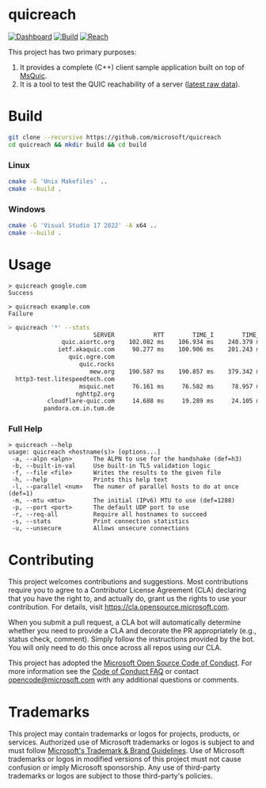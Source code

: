# quicreach

[![Dashboard](https://img.shields.io/static/v1?label=Reachability&message=Dashboard&color=blue)](https://microsoft.github.io/quicreach/)
[![Build](https://github.com/microsoft/quicreach/actions/workflows/build.yml/badge.svg)](https://github.com/microsoft/quicreach/actions/workflows/build.yml)
[![Reach](https://github.com/microsoft/quicreach/actions/workflows/reach.yml/badge.svg)](https://github.com/microsoft/quicreach/actions/workflows/reach.yml)

This project has two primary purposes:

1. It provides a complete (C++) client sample application built on top of [MsQuic](https://github.com/microsoft/msquic).
2. It is a tool to test the QUIC reachability of a server ([latest raw data](https://github.com/microsoft/quicreach/blob/data/data.csv)).

# Build

```Bash
git clone --recursive https://github.com/microsoft/quicreach
cd quicreach && mkdir build && cd build
```

### Linux
```Bash
cmake -G 'Unix Makefiles' ..
cmake --build .
```

### Windows
```Bash
cmake -G 'Visual Studio 17 2022' -A x64 ..
cmake --build .
```

# Usage

```
> quicreach google.com
Success
```
```
> quicreach example.com
Failure
```

```Bash
> quicreach '*' --stats
                        SERVER           RTT        TIME_I        TIME_H               SEND:RECV      C1      S1    FAMILY
               quic.aiortc.org    102.082 ms    106.934 ms    240.379 ms    4:5 2523:4900 (1.9x)     274    4547    IPv6     *
              ietf.akaquic.com     98.277 ms    100.906 ms    201.243 ms    3:5 2480:5869 (2.4x)     275    4564    IPv6     *
                 quic.ogre.com
                    quic.rocks
                       mew.org    190.587 ms    190.857 ms    379.342 ms    4:6 2522:6650 (2.6x)     266    4541    IPv6     *
  http3-test.litespeedtech.com
                    msquic.net     76.161 ms     76.582 ms     78.957 ms    1:4 1260:3660 (2.9x)     269    3461    IPv4
                   nghttp2.org
           cloudflare-quic.com     14.688 ms     19.289 ms     24.105 ms    3:7 2480:5129 (2.1x)     278    2667    IPv6     *
          pandora.cm.in.tum.de
```

### Full Help

```
> quicreach --help
usage: quicreach <hostname(s)> [options...]
 -a, --alpn <alpn>      The ALPN to use for the handshake (def=h3)
 -b, --built-in-val     Use built-in TLS validation logic
 -f, --file <file>      Writes the results to the given file
 -h, --help             Prints this help text
 -l, --parallel <num>   The numer of parallel hosts to do at once (def=1)
 -m, --mtu <mtu>        The initial (IPv6) MTU to use (def=1288)
 -p, --port <port>      The default UDP port to use
 -r, --req-all          Require all hostnames to succeed
 -s, --stats            Print connection statistics
 -u, --unsecure         Allows unsecure connections
```

# Contributing

This project welcomes contributions and suggestions.  Most contributions require you to agree to a
Contributor License Agreement (CLA) declaring that you have the right to, and actually do, grant us
the rights to use your contribution. For details, visit https://cla.opensource.microsoft.com.

When you submit a pull request, a CLA bot will automatically determine whether you need to provide
a CLA and decorate the PR appropriately (e.g., status check, comment). Simply follow the instructions
provided by the bot. You will only need to do this once across all repos using our CLA.

This project has adopted the [Microsoft Open Source Code of Conduct](https://opensource.microsoft.com/codeofconduct/).
For more information see the [Code of Conduct FAQ](https://opensource.microsoft.com/codeofconduct/faq/) or
contact [opencode@microsoft.com](mailto:opencode@microsoft.com) with any additional questions or comments.

# Trademarks

This project may contain trademarks or logos for projects, products, or services. Authorized use of Microsoft
trademarks or logos is subject to and must follow
[Microsoft's Trademark & Brand Guidelines](https://www.microsoft.com/en-us/legal/intellectualproperty/trademarks/usage/general).
Use of Microsoft trademarks or logos in modified versions of this project must not cause confusion or imply Microsoft sponsorship.
Any use of third-party trademarks or logos are subject to those third-party's policies.

